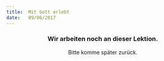 ```yaml
---
title:  Mit Gott erlebt
date:   09/06/2017
---
```


### <center>Wir arbeiten noch an dieser Lektion.</center>
<center>Bitte komme später zurück.</center>